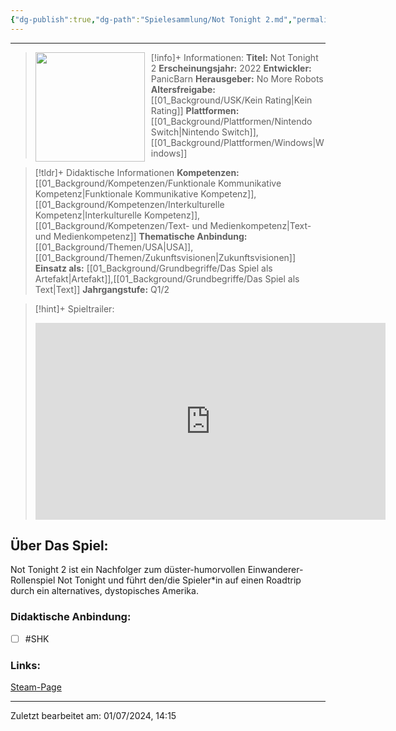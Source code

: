 ```yaml
---
{"dg-publish":true,"dg-path":"Spielesammlung/Not Tonight 2.md","permalink":"/spielesammlung/not-tonight-2/","noteIcon":"1"}
---
```


---
>[!info]+ Informationen:
><img src="https://images.igdb.com/igdb/image/upload/t_cover_big/co3t2f.webp" style="float:left;height:175px;padding-right:10px">**Titel:** Not Tonight 2
>**Erscheinungsjahr:** 2022
>**Entwickler:** PanicBarn
>**Herausgeber:** No More Robots
>**Altersfreigabe:** [[01_Background/USK/Kein Rating\|Kein Rating]]
>**Plattformen:** [[01_Background/Plattformen/Nintendo Switch\|Nintendo Switch]],[[01_Background/Plattformen/Windows\|Windows]]

>[!tldr]+ Didaktische Informationen
>**Kompetenzen:** [[01_Background/Kompetenzen/Funktionale Kommunikative Kompetenz\|Funktionale Kommunikative Kompetenz]],[[01_Background/Kompetenzen/Interkulturelle Kompetenz\|Interkulturelle Kompetenz]],[[01_Background/Kompetenzen/Text- und Medienkompetenz\|Text- und Medienkompetenz]]
>**Thematische Anbindung:** [[01_Background/Themen/USA\|USA]],[[01_Background/Themen/Zukunftsvisionen\|Zukunftsvisionen]]
>**Einsatz als:** [[01_Background/Grundbegriffe/Das Spiel als Artefakt\|Artefakt]],[[01_Background/Grundbegriffe/Das Spiel als Text\|Text]]
>**Jahrgangstufe:** Q1/2

>[!hint]+ Spieltrailer:
><iframe width="560" height="315" src="https://www.youtube.com/embed/Fa7CFy5pO7M?si=WVghe-04Zscqkx1-" title="YouTube video player" frameborder="0" allow="accelerometer; autoplay; clipboard-write; encrypted-media; gyroscope; picture-in-picture; web-share" referrerpolicy="strict-origin-when-cross-origin" allowfullscreen></iframe>


## Über Das Spiel:
Not Tonight 2 ist ein Nachfolger zum düster-humorvollen Einwanderer-Rollenspiel Not Tonight und führt den/die Spieler\*in auf einen Roadtrip durch ein alternatives, dystopisches Amerika.
### Didaktische Anbindung:
- [ ] #SHK 
### Links:
[Steam-Page](https://store.steampowered.com/app/1600370/Not_Tonight_2/)

---
Zuletzt bearbeitet am: 01/07/2024, 14:15